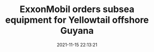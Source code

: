 ---
"title": "ExxonMobil orders subsea equipment for Yellowtail offshore Guyana"
"date": "2021-11-15 22:13:21"
"feed_name": "OFFSHOREMAG"
"feed_website": "https://www.offshore-mag.com/"
"feed_rss": "https://www.offshore-mag.com/__rss/website-scheduled-content.xml?input=%7B%22sectionAlias%22%3A%22home%22%7D"
"link": "https://www.offshore-mag.com/subsea/article/14214037/exxonmobil-orders-subsea-equipment-from-technipfmc-for-yellowtail-offshore-guyana"
"source": "None"
"file": "_posts/2021-1-1-5ebc42a5acd357736db025cb703c013e1cb29fa1.md"
"accident": "0"
"drilling": "0"
"dead": "0"
"injured": "0"
"arrested": "0"
"place": "unknown place"
"where": "unknown site"
"causes": "unknown"
"place_uri": "unknown place"
---